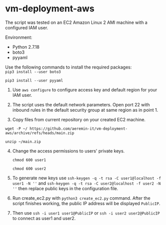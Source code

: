 # vm-deployment-aws
The script was tested on an EC2 Amazon Linux 2 AMI machine with a configured IAM user.

Environment: 
- Python 2.7.18
- boto3
- pyyaml
 
Use the following commands to install the required packages:  
`pip3 install --user boto3`

`pip3 install --user pyyaml`

1. Use `aws configure` to configure access key and default region for your IAM user. 
2. The script uses the default network parameters. Open port 22 with inbound rules in the default security group at same region as in point 1.

3. Copy files from current repository on your created EC2 machine.

`wget -P ~/ https://github.com/aeremin-it/vm-deployment-aws/archive/refs/heads/main.zip`

`unzip ~/main.zip`

4. Change the access permissions to users' private keys.

    `chmod 600 user1`

    `chmod 600 user2`
4. To generate new keys use `ssh-keygen -q -t rsa -C user1@localhost -f user1 -N ''` and `ssh-keygen -q -t rsa -C user2@localhost -f user2 -N ''` then replace public keys in the configuration file.
5. Run create_ec2.py with `python3 create_ec2.py` command. After the script finishes working, the public IP address will be displayed `PublicIP`. 
6. Then use `ssh -i user1 user1@PublicIP` or `ssh -i user2 user2@PublicIP` to connect as user1 and user2.
